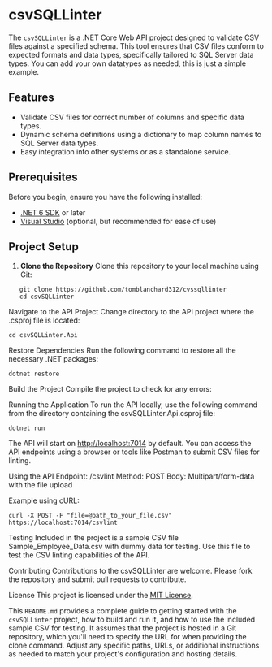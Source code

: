 # csvSQLLinter

The `csvSQLLinter` is a .NET Core Web API project designed to validate CSV files against a specified schema. This tool ensures that CSV files conform to expected formats and data types, specifically tailored to SQL Server data types.
You can add your own datatypes as needed, this is just a simple example.

## Features

- Validate CSV files for correct number of columns and specific data types.
- Dynamic schema definitions using a dictionary to map column names to SQL Server data types.
- Easy integration into other systems or as a standalone service.

## Prerequisites

Before you begin, ensure you have the following installed:
- [.NET 6 SDK](https://dotnet.microsoft.com/download) or later
- [Visual Studio](https://visualstudio.microsoft.com/) (optional, but recommended for ease of use)

## Project Setup

1. **Clone the Repository**
   Clone this repository to your local machine using Git:
```
   git clone https://github.com/tomblanchard312/cvssqllinter
   cd csvSQLLinter
```

Navigate to the API Project
Change directory to the API project where the .csproj file is located:

```
cd csvSQLLinter.Api
```
Restore Dependencies
Run the following command to restore all the necessary .NET packages:
```
dotnet restore
```
Build the Project
Compile the project to check for any errors:

Running the Application
To run the API locally, use the following command from the directory containing the csvSQLLinter.Api.csproj file:

```
dotnet run
```
The API will start on [http://localhost:7014](https://localhost:7014/) by default. You can access the API endpoints using a browser or tools like Postman to submit CSV files for linting.

Using the API
Endpoint: /csvlint
Method: POST
Body: Multipart/form-data with the file upload

Example using cURL:
```
curl -X POST -F "file=@path_to_your_file.csv" https://localhost:7014/csvlint
```
Testing
Included in the project is a sample CSV file Sample_Employee_Data.csv with dummy data for testing. Use this file to test the CSV linting capabilities of the API.

Contributing
Contributions to the csvSQLLinter are welcome. Please fork the repository and submit pull requests to contribute.

License
This project is licensed under the [MIT License](https://github.com/tomblanchard312/csvSQLLinter/blob/master/LICENSE.txt).


This `README.md` provides a complete guide to getting started with the `csvSQLLinter` project, how to build and run it, and how to use the included sample CSV for testing. It assumes that the project is hosted in a Git repository, which you'll need to specify the URL for when providing the clone command. Adjust any specific paths, URLs, or additional instructions as needed to match your project's configuration and hosting details.


